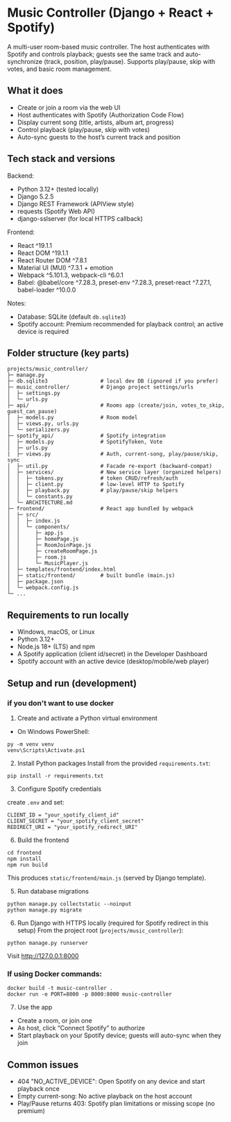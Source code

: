 # Music Controller (Django + React + Spotify)

A multi-user room-based music controller. The host authenticates with Spotify and controls playback; guests see the same track and auto-synchronize (track, position, play/pause). Supports play/pause, skip with votes, and basic room management.

## What it does
- Create or join a room via the web UI
- Host authenticates with Spotify (Authorization Code Flow)
- Display current song (title, artists, album art, progress)
- Control playback (play/pause, skip with votes)
- Auto-sync guests to the host’s current track and position

## Tech stack and versions
Backend:
- Python 3.12+ (tested locally)
- Django 5.2.5
- Django REST Framework (APIView style)
- requests (Spotify Web API)
- django-sslserver (for local HTTPS callback)

Frontend:
- React ^19.1.1
- React DOM ^19.1.1
- React Router DOM ^7.8.1
- Material UI (MUI) ^7.3.1 + emotion
- Webpack ^5.101.3, webpack-cli ^6.0.1
- Babel: @babel/core ^7.28.3, preset-env ^7.28.3, preset-react ^7.27.1, babel-loader ^10.0.0

Notes:
- Database: SQLite (default `db.sqlite3`)
- Spotify account: Premium recommended for playback control; an active device is required

## Folder structure (key parts)
```
projects/music_controller/
├─ manage.py
├─ db.sqlite3                 # local dev DB (ignored if you prefer)
├─ music_controller/          # Django project settings/urls
│  ├─ settings.py
│  └─ urls.py
├─ api/                       # Rooms app (create/join, votes_to_skip, guest_can_pause)
│  ├─ models.py               # Room model
│  ├─ views.py, urls.py
│  └─ serializers.py
├─ spotify_api/               # Spotify integration
│  ├─ models.py               # SpotifyToken, Vote
│  ├─ urls.py
|  ├─ views.py                # Auth, current-song, play/pause/skip, sync
│  ├─ util.py                 # Facade re-export (backward-compat)
│  ├─ services/               # New service layer (organized helpers)
│  │  ├─ tokens.py            # token CRUD/refresh/auth
│  │  ├─ client.py            # low-level HTTP to Spotify
│  │  ├─ playback.py          # play/pause/skip helpers
│  │  └─ constants.py
│  └─ ARCHITECTURE.md
├─ frontend/                  # React app bundled by webpack
│  ├─ src/
│  │  ├─ index.js
│  │  └─ components/
│  │     ├─ app.js
│  │     ├─ homePage.js
│  │     ├─ RoomJoinPage.js
│  │     ├─ createRoomPage.js
│  │     ├─ room.js
│  │     └─ MusicPlayer.js
│  ├─ templates/frontend/index.html
│  ├─ static/frontend/        # built bundle (main.js)
│  ├─ package.json
│  └─ webpack.config.js
└─ ...
```

## Requirements to run locally
- Windows, macOS, or Linux
- Python 3.12+
- Node.js 18+ (LTS) and npm
- A Spotify application (client id/secret) in the Developer Dashboard
- Spotify account with an active device (desktop/mobile/web player)

## Setup and run (development)
### if you don't want to use docker
1) Create and activate a Python virtual environment
- On Windows PowerShell:
```
py -m venv venv
venv\Scripts\Activate.ps1
```

2) Install Python packages
Install from the provided `requirements.txt`:
```
pip install -r requirements.txt
```

3) Configure Spotify credentials

create `.env` and set:
```
CLIENT_ID = "your_spotify_client_id"
CLIENT_SECRET = "your_spotify_client_secret"
REDIRECT_URI = "your_spotify_redirect_URI"
```
6) Build the frontend
```
cd frontend
npm install
npm run build
```
This produces `static/frontend/main.js` (served by Django template).

5) Run database migrations
```
python manage.py collectstatic --noinput
python manage.py migrate
```



6) Run Django with HTTPS locally (required for Spotify redirect in this setup)
From the project root (`projects/music_controller`):
```
python manage.py runserver
```
Visit http://127.0.0.1:8000

### If using Docker commands:
```
docker build -t music-controller .
docker run -e PORT=8000 -p 8000:8000 music-controller
```

7) Use the app
- Create a room, or join one
- As host, click “Connect Spotify” to authorize
- Start playback on your Spotify device; guests will auto-sync when they join

## Common issues
- 404 "NO_ACTIVE_DEVICE": Open Spotify on any device and start playback once
- Empty current-song: No active playback on the host account
- Play/Pause returns 403: Spotify plan limitations or missing scope (no premium)

